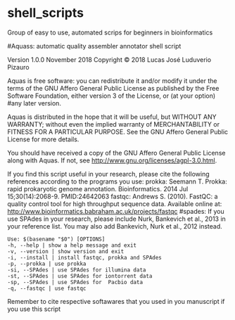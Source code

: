 # shell_scripts
Group of easy to use, automated scrips for beginners in bioinformatics 

#Aquass: automatic quality assembler annotator shell script 

Version 1.0.0 November 2018
Copyright © 2018 Lucas José Luduverio Pizauro

Aquas is free software: you can redistribute it and/or modify it under the
terms of the GNU Affero General Public License as published by the Free
Software Foundation, either version 3 of the License, or (at your option)
#any later version.

Aquas is distributed in the hope that it will be useful, but WITHOUT ANY
WARRANTY; without even the implied warranty of MERCHANTABILITY or FITNESS
FOR A PARTICULAR PURPOSE. See the GNU Affero General Public License for more 
details.

You should have received a copy of the GNU Affero General Public License
along with Aquas. If not, see <http://www.gnu.org/licenses/agpl-3.0.html>.

If you find this script useful in your research, please cite the following references according to the programs you use:
prokka: Seemann T. Prokka: rapid prokaryotic genome annotation. Bioinformatics. 2014 Jul 15;30(14):2068-9. PMID:24642063
fastqc: Andrews S. (2010). FastQC: a quality control tool for high throughput sequence data. Available online at: http://www.bioinformatics.babraham.ac.uk/projects/fastqc
#spades: If you use SPAdes in your research, please include Nurk, Bankevich et al., 2013 in your reference list. You may also add Bankevich, Nurk et al., 2012 instead.

	Use: $(basename "$0") [OPTIONS]
	-h, --help | show a help message and exit
	-v, --version | show version and exit
	-i, --install | install fastqc, prokka and SPAdes
	-p, --prokka | use prokka 
	-si, --SPAdes | use SPAdes for illumina data
	-st, --SPAdes | use SPAdes for iontorrent data
	-sp, --SPAdes | use SPAdes for  Pacbio data
	-q, --fastqc | use fastqc

Remember to cite respective softawares that you used in you manuscript if you use this script

